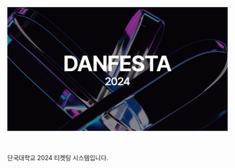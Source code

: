 <div align="center">
    <img src="./.github/banner.png" alt="단페스타 2024 페이지 배너" />
</div>

<br/>
<br/>

단국대학교 2024 티켓팅 시스템입니다.
